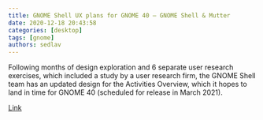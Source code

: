```yaml
---
title: GNOME Shell UX plans for GNOME 40 – GNOME Shell & Mutter
date: 2020-12-18 20:43:58
categories: [desktop]
tags: [gnome]
authors: sedlav
---
```


 Following months of design exploration and 6 separate user research exercises, which included a study by a user research firm, the GNOME Shell team has an updated design for the Activities Overview, which it hopes to land in time for GNOME 40 (scheduled for release in March 2021).

[Link](https://blogs.gnome.org/shell-dev/2020/12/18/gnome-shell-ux-plans-for-gnome-40/)
